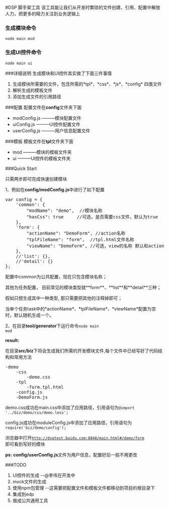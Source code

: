 
#DSP 脚手架工具
该工具能让我们从开发时繁琐的文件创建、引用、配置中解放人力，把更多的精力关注到业务逻辑上

### 生成模块命令       
<code>node main mod</code>

### 生成UI控件命令  
<code>node main ui</code>

###详细说明
生成模块和UI控件其实做了下面三件事情
<ol>
    <li>生成模块所需要的文件，包含所需的*tpl*、*css*、*js*、*config* 四类文件</li>
    <li>解析生成的模板文件</li>
    <li>添加生成文件的引用路径</li>
</ol>

###配置
配置文件在**config**文件夹下面
<ul>
    <li>modConfig.js  ———模块配置文件</li>
    <li>uiConfig.js   ———UI控件配置文件</li>
    <li>userConfig.js ———用户信息配置文件</li>
</ul>

###模板
模板文件在**tpl**文件夹下面
<ul>
    <li>mod  ———模块的模板文件夹</li>
    <li>ui   ———UI控件的模板文件夹</li>
</ul>

###Quick Start

只需两步即可完成快速创建模块

1、例如在**config/modConfig.js**中进行了如下配置
<pre>
var config = {
    'common': {
        "modName": "demo",  //模块名称
        "hasCss": true     //可选，是否需要css文件，默认为true
    },
    'form': {
        "actionName": "DemoForm", //action名称
        "tplFileName": "form",  //tpl.html文件名称
        "viewName": "DemoForm", //可选，view的名称 默认和actionName一致
    },
    //'list': {},
    //'detail': {}
};
</pre>
<p>配置中common为公共配置，现在只包含模块名称；</p>
<p>其他为任务配置， 目前常见的模块类型就**form**、**list**和**detail**三种；</p>
<p>假如只想生成其中一种类型, 那只需要把其他的注释掉即可；</p>
<p>当单个任务task中的*actionName*、*tplFileName*、*viewName*配置为空时，默认随机生成一个。</p>


2、在目录**tool/generator**下运行命令<code>node main mod</code>

**result:**

在目录**src/biz**下将会生成我们所需的开发模块文件,每个文件中已经写好了代码结构和常用方法
<pre>
-demo
    -css
        -demo.css
    -tpl
        -form.tpl.html
    -config.js
    -DemoForm.js
</pre>

<p>demo.css成功在main.css中添加了应用路径，引用语句为<code>@import '../biz/demo/css/demo.less';</code></p>
<p>config.js成功在moduleConfig.js中添加了应用路径，引用语句为<code>require('biz/demo/config');</code></p>

浏览器中打开<code>http://dsptest.baidu.com:8848/main.html#/demo/form </code>即可看到写好的模块

**ps:** **config/userConfig.js**文件为用户信息，配置好后一般不用更改

###TODO
<ol>
    <li>UI控件的生成  --@李伟在开发中</li>
    <li>mock文件的生成</li>
    <li>使用npm包管理 --这需要把配置文件和模板文件都移动到项目的根目录下</li>
    <li>集成到edp</li>
    <li>做成公共通用工具</li>
</ol>



